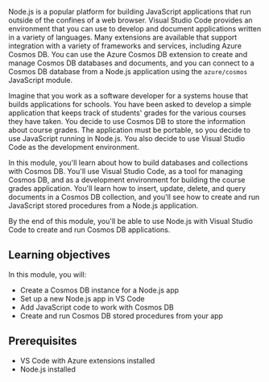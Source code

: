 Node.js is a popular platform for building JavaScript applications that run outside of the confines of a web browser. Visual Studio Code provides an environment that you can use to develop and document applications written in a variety of languages. Many extensions are available that support integration with a variety of frameworks and services, including Azure Cosmos DB. You can use the Azure Cosmos DB extension to create and manage Cosmos DB databases and documents, and you can connect to a Cosmos DB database from a Node.js application using the `azure/cosmos` JavaScript module.

Imagine that you work as a software developer for a systems house that builds applications for schools. You have been asked to develop a simple application that keeps track of students' grades for the various courses they have taken. You decide to use Cosmos DB to store the information about course grades. The application must be portable, so you decide to use JavaScript running in Node.js. You also decide to use Visual Studio Code as the development environment.

In this module, you'll learn about how to build databases and collections with Cosmos DB. You'll use Visual Studio Code, as a tool for managing Cosmos DB, and as a development environment for building the course grades application. You'll learn how to insert, update, delete, and query documents in a Cosmos DB collection, and you'll see how to create and run JavaScript stored procedures from a Node.js application.

By the end of this module, you'll be able to use Node.js with Visual Studio Code to create and run Cosmos DB applications.

## Learning objectives

In this module, you will:

- Create a Cosmos DB instance for a Node.js app
- Set up a new Node.js app in VS Code
- Add JavaScript code to work with Cosmos DB
- Create and run Cosmos DB stored procedures from your app

## Prerequisites

- VS Code with Azure extensions installed
- Node.js installed
